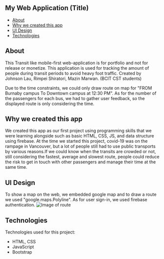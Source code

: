 ## My Web Application (Title)

* [About](#about)
* [Why we created this app](#why_we_created_this_app)
* [UI Design](#ui_design)
* [Technologies](#technologies)

## About
This Transit like mobile-first web-application is for portfolio and not for release or monetize.
This application is used for tracking the amount of people during transit periods to avoid heavy foot traffic. 
Created by Johnson Lau, Rimpei Shiratori, Mazin Marwan. (BCIT CST students) 

Due to the time constraints, we could only draw route on map for "FROM Burnaby campus To Downtown campus at 12:30 PM". As for the number of the passengers for each bus, we had to gather user feedback, so the displayed route is only considering the time.
	
## Why we created this app
We created this app as our first project using programming skills that we were learning alongside such as basic HTML, CSS, JS, and data structure using firebase. At the time we started this project, covid-19 was on the rampage in Vancouver, but a lot of people still had to use public transports by various reasons.If we could know when the transits are crowded or not, still considering the fastest, average and slowest route, people could reduce the risk to get in touch with other passengers and manage their time at the same time.
	
## UI Design
To show a map on the web, we embedded google map and to draw a route we used "google.maps.Polyline".
As for user sign-in, we used firebase authentication.
![Image of route](https://github.com/Rimpei2000/Distanced/tree/main/images/map.png)

	
## Technologies
Technologies used for this project:
* HTML, CSS
* JavaScript
* Bootstrap 


